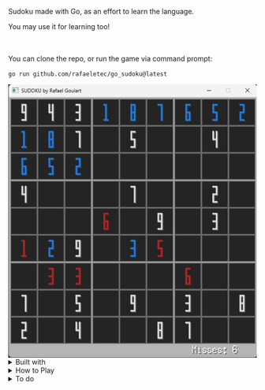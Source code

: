 Sudoku made with Go, as an effort to learn the language.

You may use it for learning too!

\
\
You can clone the repo, or run the game via command prompt:
```
go run github.com/rafaeletec/go_sudoku@latest
```
<img src="https://github.com/RafaelEtec/go_sudoku/blob/91368d73b85d38bed5423eaf090e8da945abef4b/example.png" alt="command prompt example" min-width="600px" max-width="600px" width="600px" align="left">

<details>
<summary>Built with</summary>
  
> [Go](https://go.dev/doc/install) \
> [Ebiten](https://ebitengine.org/en/documents/install.html)

</details>

<details>
<summary>How to Play</summary>
  
✅ Mouse \
✅ Keyboard

Press space bar to Restart game

</details>

<details>
<summary>To do</summary>
  
  ❌ Show numbers left on all board \
  ❌ Show numbers available on current selected square \
  ❌ Highlight squares on the same row and column of selected square \
  ❌ Highlight same number selected on surrounding squares \
  ❌ Add a timer \
  ❌ Add difficulties
  
</details>
